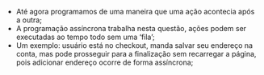 * Até agora programamos de uma maneira que uma ação acontecia após a outra;
* A programação assíncrona trabalha nesta questão, ações podem ser executadas ao tempo todo sem uma ‘fila’;
* Um exemplo: usuário está no checkout, manda salvar seu endereço na conta, mas pode prosseguir para a finalização sem recarregar a página, pois adicionar endereço ocorre de forma assíncrona;
